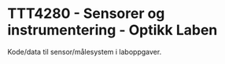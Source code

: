 # TTT4280 - Sensorer og instrumentering - Optikk Laben


Kode/data til sensor/målesystem i  laboppgaver. 

